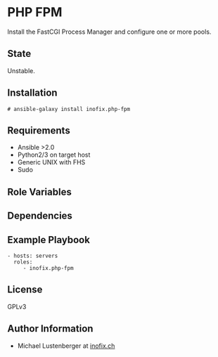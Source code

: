 PHP FPM
=======

Install the FastCGI Process Manager and configure one or more pools.

State
-----

Unstable.

Installation
------------

    # ansible-galaxy install inofix.php-fpm

Requirements
------------

* Ansible >2.0
* Python2/3 on target host
* Generic UNIX with FHS
* Sudo

Role Variables
--------------


Dependencies
------------


Example Playbook
----------------

    - hosts: servers
      roles:
         - inofix.php-fpm

License
-------

GPLv3

Author Information
------------------

* Michael Lustenberger at [inofix.ch](http://www.inofix.ch)

